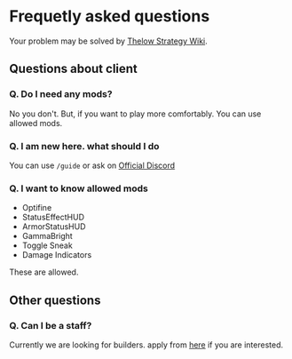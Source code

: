 # Frequetly asked questions

Your problem may be solved by [Thelow Strategy Wiki](https://wikiwiki.jp/thelow/).

## Questions about client

### Q. Do I need any mods?

No you don't. But, if you want to play more comfortably. You can use allowed mods.

### Q. I am new here. what should I do

You can use `/guide` or ask on [Official Discord](https://discord.gg/kVyPVky)

### Q. I want to know allowed mods

- Optifine
- StatusEffectHUD
- ArmorStatusHUD
- GammaBright
- Toggle Sneak
- Damage Indicators

These are allowed.

## Other questions

### Q. Can I be a staff?

Currently we are looking for builders. apply from [here](https://forms.gle/awRAZbf7FJ22tSxu7) if you are interested.
